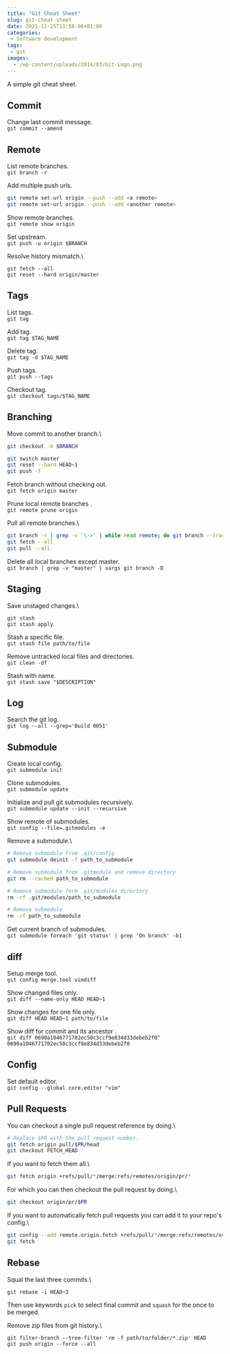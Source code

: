```yaml
---
title: "Git Cheat Sheet"
slug: git-cheat-sheet
date: 2021-11-25T11:58:06+01:00
categories:
 - Software development
tags:
 - git
images:
  - /wp-content/uploads/2014/03/Git-Logo.png
---
```


A simple git cheat sheet.

<!--more-->

## Commit

Change last commit message.\
`git commit --amend`

## Remote

List remote branches.\
`git branch -r`

Add multiple push urls.
```bash
git remote set-url origin --push --add <a remote>
git remote set-url origin --push --add <another remote>
```

Show remote branches.\
`git remote show origin`

Set upstream.\
`git push -u origin $BRANCH`

Resolve history mismatch.\
````
git fetch --all
git reset --hard origin/master
````

## Tags

List tags.\
`git tag`

Add tag.\
`git tag $TAG_NAME`

Delete tag.\
`git tag -d $TAG_NAME`

Push tags.\
`git push --tags`

Checkout tag.\
`git checkout tags/$TAG_NAME`

## Branching

Move commit to another branch.\
```bash
git checkout -b $BRANCH

git switch master
git reset --hard HEAD~1
git push -f
```

Fetch branch without checking out.\
`git fetch origin master`

Prune local remote branches .\
`git remote prune origin`

Pull all remote branches.\
```bash
git branch -r | grep -v '\->' | while read remote; do git branch --track "${remote#origin/}" "$remote"; done
git fetch --all
git pull --all
```

Delete all local branches except master.\
`git branch | grep -v "master" | xargs git branch -D`

## Staging

Save unstaged changes.\
```
git stash
git stash apply
```

Stash a specific file.\
`git stash file path/to/file`

Remove untracked local files and directories.\
`git clean -df`

Stash with name.\
`git stash save "$DESCRIPTION"`

## Log

Search the git log.\
`git log --all --grep='Build 0051'`

## Submodule

Create local config.\
`git submodule init`

Clone submodules.\
`git submodule update`

Initialize and pull git submodules recursively.\
`git submodule update --init --recursive`

Show remote of submodules.\
`git config --file=.gitmodules -e`

Remove a submodule.\
```bash
# Remove submodule from .git/config
git submodule deinit -f path_to_submodule

# Remove submodule from .gitmodule and remove directory 
git rm --cached path_to_submodule

# Remove submodule form .git/modules directory
rm -rf .git/modules/path_to_submodule

# Remove submodule
rm -rf path_to_submodule
```

Get current branch of submodules.\
`git submodule foreach 'git status' | grep 'On branch' -b1`

## diff

Setup merge tool.\
`git config merge.tool vimdiff`

Show changed files only.\
`git diff --name-only HEAD HEAD~1`

Show changes for one file only.\
`git diff HEAD HEAD~1 path/to/file`

Show diff for commit and its ancestor .\
`git diff 0690a1046771702ec50c3ccf9e834d33debeb2f0^ 0690a1046771702ec50c3ccf9e834d33debeb2f0`

## Config

Set default editor.\
`git config --global core.editor "vim"`

## Pull Requests

You can checkout a single pull request reference by doing.\
```bash
# Replace $PR with the pull request number.
git fetch origin pull/$PR/head
git checkout FETCH_HEAD
```

If you want to fetch them all.\
```bash
git fetch origin +refs/pull/*/merge:refs/remotes/origin/pr/*
```

For which you can then checkout the pull request by doing.\
```bash
git checkout origin/pr/$PR
```

If you want to automatically fetch pull requests you can add it to your repo's config.\
```bash
git config --add remote.origin.fetch +refs/pull/*/merge:refs/remotes/origin/pr/*/merge
git fetch
```

## Rebase

Squal the last three commits.\
```
git rebase -i HEAD~3
```
Then use keywords `pick` to select final commit and `squash` for the once to be merged.

Remove zip files from git history.\
```
git filter-branch --tree-filter 'rm -f path/to/folder/*.zip' HEAD
git push origin --force --all
```